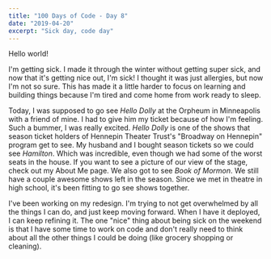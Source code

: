 ```yaml
---
title: "100 Days of Code - Day 8"
date: "2019-04-20"
excerpt: "Sick day, code day"
---
```


Hello world! 

I'm getting sick. I made it through the winter without getting super sick, and now that it's getting nice out, I'm sick! I thought it was just allergies, but now I'm not so sure. This has made it a little harder to focus on learning and building things because I'm tired and come home from work ready to sleep.

Today, I was supposed to go see _Hello Dolly_ at the Orpheum in Minneapolis with a friend of mine. I had to give him my ticket because of how I'm feeling. Such a bummer, I was really excited. _Hello Dolly_ is one of the shows that season ticket holders of Hennepin Theater Trust's "Broadway on Hennepin" program get to see. My husband and I bought season tickets so we could see _Hamilton_. Which was incredible, even though we had some of the worst seats in the house. If you want to see a picture of our view of the stage, check out my About Me page. We also got to see _Book of Mormon_. We still have a couple awesome shows left in the season. Since we met in theatre in high school, it's been fitting to go see shows together.

I've been working on my redesign. I'm trying to not get overwhelmed by all the things I can do, and just keep moving forward. When I have it deployed, I can keep refining it. The one "nice" thing about being sick on the weekend is that I have some time to work on code and don't really need to think about all the other things I could be doing (like grocery shopping or cleaning).
